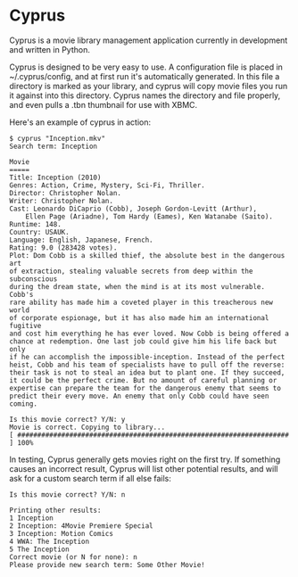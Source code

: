 # Cyprus

Cyprus is a movie library management application currently in development
and written in Python.

Cyprus is designed to be very easy to use. A configuration file is placed in
~/.cyprus/config, and at first run it's automatically generated. In this file
a directory is marked as your library, and cyprus will copy movie files you 
run it against into this directory. Cyprus names the directory and file 
properly, and even pulls a .tbn thumbnail for use with XBMC.

Here's an example of cyprus in action:

    $ cyprus "Inception.mkv"
    Search term: Inception

	Movie
	=====
	Title: Inception (2010)
	Genres: Action, Crime, Mystery, Sci-Fi, Thriller.
	Director: Christopher Nolan.
	Writer: Christopher Nolan.
	Cast: Leonardo DiCaprio (Cobb), Joseph Gordon-Levitt (Arthur),
        Ellen Page (Ariadne), Tom Hardy (Eames), Ken Watanabe (Saito).
	Runtime: 148.
	Country: USAUK.
	Language: English, Japanese, French.
	Rating: 9.0 (283428 votes).
	Plot: Dom Cobb is a skilled thief, the absolute best in the dangerous art
    of extraction, stealing valuable secrets from deep within the subconscious
    during the dream state, when the mind is at its most vulnerable. Cobb's
    rare ability has made him a coveted player in this treacherous new world
    of corporate espionage, but it has also made him an international fugitive
    and cost him everything he has ever loved. Now Cobb is being offered a 
    chance at redemption. One last job could give him his life back but only
    if he can accomplish the impossible-inception. Instead of the perfect 
    heist, Cobb and his team of specialists have to pull off the reverse:
    their task is not to steal an idea but to plant one. If they succeed,
    it could be the perfect crime. But no amount of careful planning or
    expertise can prepare the team for the dangerous enemy that seems to
    predict their every move. An enemy that only Cobb could have seen 
    coming.
	
	Is this movie correct? Y/N: y
	Movie is correct. Copying to library...
	[ #################################################################### ] 100% 

In testing, Cyprus generally gets movies right on the first try. If something
causes an incorrect result, Cyprus will list other potential results, and will
ask for a custom search term if all else fails:

	Is this movie correct? Y/N: n
	
	Printing other results: 
	1 Inception
	2 Inception: 4Movie Premiere Special
	3 Inception: Motion Comics
	4 WWA: The Inception
	5 The Inception
	Correct movie (or N for none): n
	Please provide new search term: Some Other Movie! 
